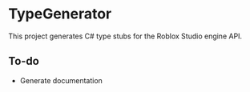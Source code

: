 ﻿# TypeGenerator
This project generates C# type stubs for the Roblox Studio engine API.

## To-do
- Generate documentation